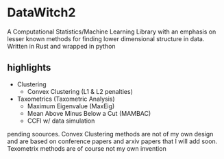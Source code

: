 # DataWitch2
A Computational Statistics/Machine Learning Library with an emphasis on lesser known methods for finding lower dimensional structure in data. Written in Rust and wrapped in python

## highlights
  - Clustering
    - Convex Clustering (L1 & L2 penalties)
  - Taxometrics (Taxometric Analysis)
    - Maximum Eigenvalue (MaxEig)
    - Mean Above Minus Below a Cut (MAMBAC)
    - CCFI w/ data simulation

pending soources. Convex Clustering methods are not of my own design and are based on conference papers and arxiv papers that I will add soon. Texometrix methods are of course not my own invention
